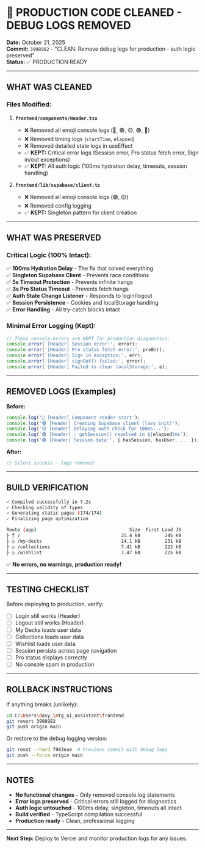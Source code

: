 # 🧹 PRODUCTION CODE CLEANED - DEBUG LOGS REMOVED

**Date:** October 21, 2025  
**Commit:** `3998982` - "CLEAN: Remove debug logs for production - auth logic preserved"  
**Status:** ✅ PRODUCTION READY

---

## WHAT WAS CLEANED

### Files Modified:

1. **`frontend/components/Header.tsx`**
   - ❌ Removed all emoji console.logs (🔵, 🟢, 🟡, 🟣, 🔴)
   - ❌ Removed timing logs (`startTime`, `elapsed`)
   - ❌ Removed detailed state logs in useEffect
   - ✅ **KEPT:** Critical error logs (Session error, Pro status fetch error, Sign in/out exceptions)
   - ✅ **KEPT:** All auth logic (100ms hydration delay, timeouts, session handling)

2. **`frontend/lib/supabase/client.ts`**
   - ❌ Removed all emoji console.logs (🟢, 🟡)
   - ❌ Removed config logging
   - ✅ **KEPT:** Singleton pattern for client creation

---

## WHAT WAS PRESERVED

### Critical Logic (100% Intact):

✅ **100ms Hydration Delay** - The fix that solved everything  
✅ **Singleton Supabase Client** - Prevents race conditions  
✅ **5s Timeout Protection** - Prevents infinite hangs  
✅ **3s Pro Status Timeout** - Prevents fetch hangs  
✅ **Auth State Change Listener** - Responds to login/logout  
✅ **Session Persistence** - Cookies and localStorage handling  
✅ **Error Handling** - All try-catch blocks intact  

### Minimal Error Logging (Kept):

```typescript
// These console.errors are KEPT for production diagnostics:
console.error('[Header] Session error:', error);
console.error('[Header] Pro status fetch error:', proErr);
console.error('[Header] Sign in exception:', err);
console.error('[Header] signOut() failed:', error);
console.error('[Header] Failed to clear localStorage:', e);
```

---

## REMOVED LOGS (Examples)

**Before:**
```typescript
console.log('🔵 [Header] Component render start');
console.log('🟢 [Header] Creating Supabase client (lazy init)');
console.log('🟡 [Header] Delaying auth check for 100ms...');
console.log(`🟢 [Header] ✓ getSession() resolved in ${elapsed}ms`);
console.log('🟢 [Header] Session data:', { hasSession, hasUser, ... });
```

**After:**
```typescript
// Silent success - logs removed
```

---

## BUILD VERIFICATION

```bash
✓ Compiled successfully in 7.2s
✓ Checking validity of types
✓ Generating static pages (174/174)
✓ Finalizing page optimization

Route (app)                                  Size  First Load JS
├ ƒ /                                     25.4 kB         245 kB
├ ○ /my-decks                             14.1 kB         231 kB
├ ○ /collections                          7.41 kB         223 kB
├ ○ /wishlist                             7.47 kB         225 kB
```

✅ **No errors, no warnings, production ready!**

---

## TESTING CHECKLIST

Before deploying to production, verify:

- [ ] Login still works (Header)
- [ ] Logout still works (Header)
- [ ] My Decks loads user data
- [ ] Collections loads user data
- [ ] Wishlist loads user data
- [ ] Session persists across page navigation
- [ ] Pro status displays correctly
- [ ] No console spam in production

---

## ROLLBACK INSTRUCTIONS

If anything breaks (unlikely):

```bash
cd C:\Users\davy_\mtg_ai_assistant\frontend
git revert 3998982
git push origin main
```

Or restore to the debug logging version:

```bash
git reset --hard 7983eae  # Previous commit with debug logs
git push --force origin main
```

---

## NOTES

- **No functional changes** - Only removed console.log statements
- **Error logs preserved** - Critical errors still logged for diagnostics
- **Auth logic untouched** - 100ms delay, singleton, timeouts all intact
- **Build verified** - TypeScript compilation successful
- **Production ready** - Clean, professional logging

---

**Next Step:** Deploy to Vercel and monitor production logs for any issues.

